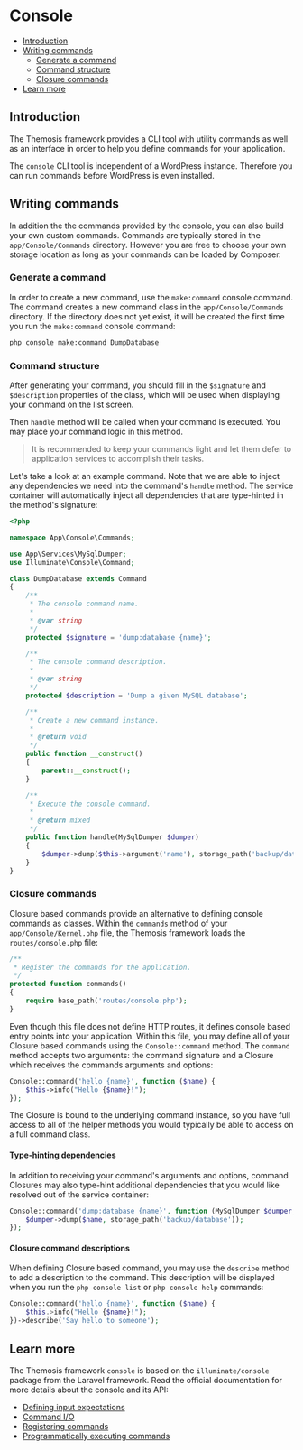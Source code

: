 Console
=======

- [Introduction](#introduction)
- [Writing commands](#writing-commands)
    - [Generate a command](#generate-a-command)
    - [Command structure](#command-structure)
    - [Closure commands](#closure-commands)
- [Learn more](#learn-more)

Introduction
------------

The Themosis framework provides a CLI tool with utility commands as well as an interface in order to help you define commands for your application.

The `console` CLI tool is independent of a WordPress instance. Therefore you can run commands before WordPress is even installed.

Writing commands
----------------

In addition the the commands provided by the console, you can also build your own custom commands. Commands are typically stored in the `app/Console/Commands` directory. However you are free to choose your own storage location as long as your commands can be loaded by Composer.

### Generate a command

In order to create a new command, use the `make:command` console command. The command creates a new command class in the `app/Console/Commands` directory. If the directory does not yet exist, it will be created the first time you run the `make:command` console command:

```bash
php console make:command DumpDatabase
```

### Command structure

After generating your command, you should fill in the `$signature` and `$description` properties of the class, which will be used when displaying your command on the list screen.

Then `handle` method will be called when your command is executed. You may place your command logic in this method.

> It is recommended to keep your commands light and let them defer to application services to accomplish their tasks.

Let's take a look at an example command. Note that we are able to inject any dependencies we need into the command's `handle` method. The service container will automatically inject all dependencies that are type-hinted in the method's signature:

```php
<?php

namespace App\Console\Commands;

use App\Services\MySqlDumper;
use Illuminate\Console\Command;

class DumpDatabase extends Command
{
    /**
     * The console command name.
     *
     * @var string
     */
    protected $signature = 'dump:database {name}';

    /**
     * The console command description.
     *
     * @var string
     */
    protected $description = 'Dump a given MySQL database';

    /**
     * Create a new command instance.
     *
     * @return void
     */
    public function __construct()
    {
        parent::__construct();
    }

    /**
     * Execute the console command.
     *
     * @return mixed
     */
    public function handle(MySqlDumper $dumper)
    {
        $dumper->dump($this->argument('name'), storage_path('backup/database'))
    }
}
```

### Closure commands

Closure based commands provide an alternative to defining console commands as classes. Within the `commands` method of your `app/Console/Kernel.php` file, the Themosis framework loads the `routes/console.php` file:

```php
/**
 * Register the commands for the application.
 */
protected function commands()
{
    require base_path('routes/console.php');
}
```

Even though this file does not define HTTP routes, it defines console based entry points into your application. Within this file, you may define all of your Closure based commands using the `Console::command` method. The `command` method accepts two arguments: the command signature and a Closure which receives the commands arguments and options:

```php
Console::command('hello {name}', function ($name) {
    $this->info("Hello {$name}!");
});
```

The Closure is bound to the underlying command instance, so you have full access to all of the helper methods you would typically be able to access on a full command class.

#### Type-hinting dependencies

In addition to receiving your command's arguments and options, command Closures may also type-hint additional dependencies that you would like resolved out of the service container:

```php
Console::command('dump:database {name}', function (MySqlDumper $dumper, $name) {
    $dumper->dump($name, storage_path('backup/database'));
});
```

#### Closure command descriptions

When defining Closure based command, you may use the `describe` method to add a description to the command. This description will be displayed when you run the `php console list` or `php console help` commands:

```php
Console::command('hello {name}', function ($name) {
    $this.>info("Hello {$name}!");
})->describe('Say hello to someone');
```

Learn more
----------

The Themosis framework `console` is based on the `illuminate/console` package from the Laravel framework. Read the official documentation for more details about the console and its API:

- [Defining input expectations](https://laravel.com/docs/artisan#defining-input-expectations)
- [Command I/O](https://laravel.com/docs/artisan#command-io)
- [Registering commands](https://laravel.com/docs/artisan#registering-commands)
- [Programmatically executing commands](https://laravel.com/docs/artisan#programmatically-executing-commands)